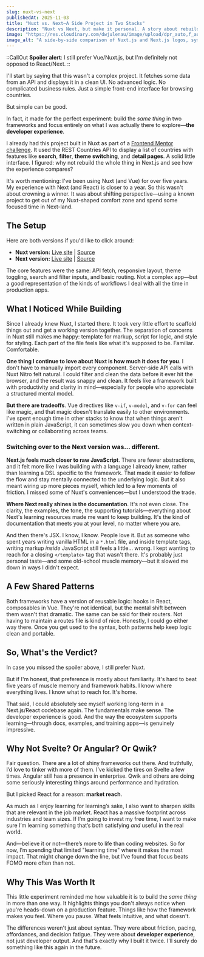 ```yaml
---
slug: nuxt-vs-next
publishedAt: 2025-11-03
title: "Nuxt vs. Next—A Side Project in Two Stacks"
description: "Nuxt vs Next, but make it personal. A story about rebuilding the same project twice to compare developer experience, not crown a winner."
image: "https://res.cloudinary.com/dwjulenau/image/upload/dpr_auto,f_auto,fl_progressive,q_auto/v1746029455/josh-portfolio/assets_task_01jt3qb0ctfw2by32pxck2jszd_1746029408_img_0.webp"
image_alt: "A side-by-side comparison of Nuxt.js and Next.js logos, symbolizing the exploration of two frameworks."
---
```

::CallOut
<strong>Spoiler alert</strong>: I still prefer Vue/Nuxt.js, but I'm definitely not opposed to React/Next.
::

I'll start by saying that this wasn't a complex project. It fetches some data from an API and displays it in a clean UI. No advanced logic. No complicated business rules. Just a simple front-end interface for browsing countries.

But simple can be good.

In fact, it made for the perfect experiment: build the *same thing* in two frameworks and focus entirely on what I was actually there to explore&mdash;**the developer experience**.

I already had this project built in Nuxt as part of a [Frontend Mentor challenge](https://www.frontendmentor.io/challenges/rest-countries-api-with-color-theme-switcher-5cacc469fec04111f7b848ca). It used the REST Countries API to display a list of countries with features like <strong>search</strong>, <strong>filter</strong>, <strong>theme switching</strong>, and d<strong>etail pages</strong>. A solid little interface. I figured: why not rebuild the whole thing in Next.js and see how the experience compares?

It's worth mentioning: I've been using Nuxt (and Vue) for over five years. My experience with Next (and React) is closer to a year. So this wasn't about crowning a winner. It was about shifting perspective&mdash;using a known project to get out of my Nuxt-shaped comfort zone and spend some focused time in Next-land.


## The Setup

Here are both versions if you'd like to click around:

- **Nuxt version:** [Live site](https://somecallmejosh-nuxt-countries.netlify.app/) | [Source](https://github.com/somecallmejosh/nuxt-rest-countries)
- **Next version:** [Live site](https://somecallmejosh-next-countries.netlify.app/) | [Source](https://github.com/somecallmejosh/rest-maps)

The core features were the same:
API fetch, responsive layout, theme toggling, search and filter inputs, and basic routing. Not a complex app&mdash;but a good representation of the kinds of workflows I deal with all the time in production apps.

## What I Noticed While Building

Since I already knew Nuxt, I started there. It took very little effort to scaffold things out and get a working version together. The separation of concerns in Nuxt still makes me happy: template for markup, script for logic, and style for styling. Each part of the file feels like what it's supposed to be. Familiar. Comfortable.

<strong>One thing I continue to love about Nuxt is how much it does for you</strong>. I don't have to manually import every component. Server-side API calls with Nuxt Nitro felt natural. I could filter and clean the data before it ever hit the browser, and the result was snappy and clean. It feels like a framework built with productivity and clarity in mind&mdash;especially for people who appreciate a structured mental model.

<strong>But there are tradeoffs</strong>. Vue directives like `v-if`, `v-model`, and `v-for` can feel like magic, and that magic doesn't translate easily to other environments. I've spent enough time in other stacks to know that when things aren't written in plain JavaScript, it can sometimes slow you down when context-switching or collaborating across teams.

### Switching over to the Next version was… different.

<strong>Next.js feels much closer to raw JavaScript</strong>. There are fewer abstractions, and it felt more like I was building with a language I already knew, rather than learning a DSL specific to the framework. That made it easier to follow the flow and stay mentally connected to the underlying logic. But it also meant wiring up more pieces myself, which led to a few moments of friction. I missed some of Nuxt's conveniences&mdash;but I understood the trade.

<strong>Where Next really shines is the documentation</strong>. It's not even close. The clarity, the examples, the tone, the supporting tutorials&mdash;everything about Next's learning resources made me want to keep building. It's the kind of documentation that meets you at your level, no matter where you are.

And then there's JSX. I know, I know. People love it. But as someone who spent years writing vanilla HTML in a `*.html` file, and inside template tags, writing markup *inside* JavaScript still feels a little... wrong. I kept wanting to reach for a closing `</template>` tag that wasn't there. It's probably just personal taste&mdash;and some old-school muscle memory&mdash;but it slowed me down in ways I didn't expect.

## A Few Shared Patterns

Both frameworks have a version of reusable logic: hooks in React, composables in Vue. They're not identical, but the mental shift between them wasn't that dramatic. The same can be said for their routers. Not having to maintain a routes file is kind of nice. Honestly, I could go either way there. Once you get used to the syntax, both patterns help keep logic clean and portable.

## So, What's the Verdict?

In case you missed the spoiler above, I still prefer Nuxt.

But if I'm honest, that preference is mostly about familiarity. It's hard to beat five years of muscle memory and framework habits. I know where everything lives. I know what to reach for. It's home.

That said, I could absolutely see myself working long-term in a Next.js/React codebase again. The fundamentals make sense. The developer experience is good. And the way the ecosystem supports learning&mdash;through docs, examples, and training apps&mdash;is genuinely impressive.

## Why Not Svelte? Or Angular? Or Qwik?

Fair question. There are a lot of shiny frameworks out there. And truthfully, I’d love to tinker with more of them. I’ve kicked the tires on Svelte a few times. Angular still has a presence in enterprise. Qwik and others are doing some seriously interesting things around performance and hydration.

But I picked React for a reason: **market reach**.

As much as I enjoy learning for learning’s sake, I also want to sharpen skills that are relevant in the job market. React has a massive footprint across industries and team sizes. If I’m going to invest my free time, I want to make sure I’m learning something that’s both satisfying *and* useful in the real world.

And&mdash;believe it or not&mdash;there’s more to life than coding websites. So for now, I’m spending that limited "learning time" where it makes the most impact. That might change down the line, but I’ve found that focus beats FOMO more often than not.


## Why This Was Worth It

This little experiment reminded me how valuable it is to build the *same thing* in more than one way. It highlights things you don't always notice when you're heads-down on a production feature. Things like how the framework makes you feel. Where you pause. What feels intuitive, and what doesn't.

The differences weren't just about syntax. They were about friction, pacing, affordances, and decision fatigue. They were about **developer experience**, not just developer output. And that's exactly why I built it twice. I'll surely do something like this again in the future.
